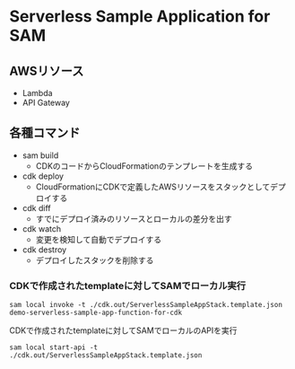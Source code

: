 # Serverless Sample Application for SAM

## AWSリソース

- Lambda
- API Gateway

## 各種コマンド

- sam build
  - CDKのコードからCloudFormationのテンプレートを生成する
- cdk deploy
  - CloudFormationにCDKで定義したAWSリソースをスタックとしてデプロイする
- cdk diff
  - すでにデプロイ済みのリソースとローカルの差分を出す
- cdk watch
  - 変更を検知して自動でデプロイする
- cdk destroy
  - デプロイしたスタックを削除する

### CDKで作成されたtemplateに対してSAMでローカル実行

```
sam local invoke -t ./cdk.out/ServerlessSampleAppStack.template.json demo-serverless-sample-app-function-for-cdk
```

CDKで作成されたtemplateに対してSAMでローカルのAPIを実行

```
sam local start-api -t ./cdk.out/ServerlessSampleAppStack.template.json
```
